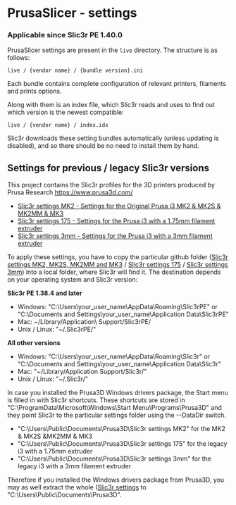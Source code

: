 # PrusaSlicer - settings 

### Applicable since Slic3r PE 1.40.0

PrusaSlicer settings are present in the `live` directory. The structure is as follows:

`live / {vendor name} / {bundle version}.ini`

Each bundle contains complete configuration of relevant printers, filaments and prints options.

Along with them is an index file, which Slic3r reads and uses to find out which version is the newest compatible:

`live / {vendor name} / index.idx`

Slic3r downloads these setting bundles automatically (unless updating is disabled), and so there should be no need to install them by hand.

## Settings for previous / legacy Slic3r versions

This project contains the Slic3r profiles for the 3D printers produced by Prusa Research https://www.prusa3d.com/

* [Slic3r settings MK2 - Settings for the Original Prusa i3 MK2 & MK2S & MK2MM & MK3](https://github.com/prusa3d/Slic3r-settings/tree/master/old/Slic3r%20settings%20MK2S%20MK2MM%20and%20MK3)
* [Slic3r settings 175 - Settings for the Prusa i3 with a 1.75mm filament extruder](https://github.com/prusa3d/Slic3r-settings/tree/master/old/Slic3r%20settings%20175)
* [Slic3r settings 3mm - Settings for the Prusa i3 with a 3mm filament extruder](https://github.com/prusa3d/Slic3r-settings/tree/master/old/Slic3r%20settings%203mm)

To apply these settings, you have to copy the particular github folder
([Slic3r settings MK2, MK2S, MK2MM and MK3](https://github.com/prusa3d/Slic3r-settings/tree/master/Slic3r%20settings%20MK2S%20MK2MM%20and%20MK3) /
[Slic3r settings 175](https://github.com/prusa3d/Slic3r-settings/tree/master/old/Slic3r%20settings%20175) /
[Slic3r settings 3mm](https://github.com/prusa3d/Slic3r-settings/tree/master/old/Slic3r%20settings%203mm))
into a local folder, where Slic3r will find it. The destination depends on your operating system and Slic3r version:

__Slic3r PE 1.38.4 and later__

 * Windows: "C:\Users\your_user_name\AppData\Roaming\Slic3rPE" or "C:\Documents and Settings\your_user_name\Application Data\Slic3rPE"
 * Mac: ~/Library/Application\ Support/Slic3rPE/
 * Unix / Linux: "~/.Slic3rPE/"

__All other versions__

* Windows: "C:\Users\your_user_name\AppData\Roaming\Slic3r\" or "C:\Documents and Settings\your_user_name\Application Data\Slic3r\"
* Mac: "~/Library/Application Support/Slic3r/"
* Unix / Linux: "~/.Slic3r/"

In case you installed the Prusa3D Windows drivers package, the Start menu is filled in with Slic3r shortcuts. These shortcuts are stored in "C:\ProgramData\Microsoft\Windows\Start Menu\Programs\Prusa3D" and they point Slic3r to the particular settings folder using the --DataDir switch.

* "C:\Users\Public\Documents\Prusa3D\Slic3r settings MK2" for the MK2 & MK2S &MK2MM & MK3
* "C:\Users\Public\Documents\Prusa3D\Slic3r settings 175" for the legacy i3 with a 1.75mm extruder
* "C:\Users\Public\Documents\Prusa3D\Slic3r settings 3mm" for the legacy i3 with a 3mm filament extruder

Therefore if you installed the Windows drivers package from Prusa3D, you may as well extract the whole ([Slic3r settings](https://github.com/prusa3d/Slic3r-settings/tree/master/) to "C:\Users\Public\Documents\Prusa3D\".
